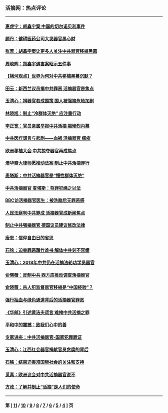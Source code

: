 ### 活摘网：热点评论
---
#### [惠虎宇：胡鑫宇案 中国的切尔诺贝利事件](../../pages/nf5879/n13942916.md?04160430) 
#### [颜丹：健耕医药公司大发器官黑心财](../../pages/nf5879/n13940134.md?04160430) 
#### [张菁：胡鑫宇案让更多人关注中共器官移植黑幕](../../pages/nf5879/n13929073.md?04160430) 
#### [周晓辉：胡鑫宇遇害案昭示五件事](../../pages/nf5879/n13921870.md?04160430) 
#### [【横河观点】世界为何对中共移植黑幕沉默？](../../pages/nf5879/n13244249.md?04160430) 
#### [田云：新西兰议员揭中共罪恶 活摘器官是焦点](../../pages/nf5879/n13070629.md?04160430) 
#### [玉清心：捐器官若成国策 国人被强摘危险加剧](../../pages/nf5879/n12802713.md?04160430) 
#### [林晓旭：制止“冷群体灭绝” 应注重行动](../../pages/nf5879/n12779736.md?04160430) 
#### [李正宽：官员亲属举报中共活摘 揭惨烈内幕](../../pages/nf5879/n12684490.md?04160430) 
#### [中共医疗谎言与悲剧——血祸 活摘器官 瘟疫](../../pages/nf5879/n12372103.md?04160430) 
#### [欧洲移植大会 中共掠夺器官再成焦点](../../pages/nf5879/n11538883.md?04160430) 
#### [澳华裔大律师愿推动法案 制止中共活摘罪行](../../pages/nf5879/n11377039.md?04160430) 
#### [麦塔斯：中共活摘器官是“慢性群体灭绝”](../../pages/nf5879/n11350529.md?04160430) 
#### [中共活摘器官 麦塔斯：将罪犯绳之以法](../../pages/nf5879/n11347973.md?04160430) 
#### [BBC访活摘器官医生：被洗脑后无罪恶感](../../pages/nf5879/n11335935.md?04160430) 
#### [人民法庭判中共罪成 活摘器官成新闻焦点](../../pages/nf5879/n11331578.md?04160430) 
#### [制止中共强摘器官 德国议员建议修改法律](../../pages/nf5879/n11249451.md?04160430) 
#### [唐恩：信仰自由日的省思](../../pages/nf5879/n11003525.md?04160430) 
#### [石铭：迫害罪恶罄竹难书  解体中共刻不容缓](../../pages/nf5879/n10942855.md?04160430) 
#### [玉清心：2018年中共仍在活摘法轮功学员器官](../../pages/nf5879/n10914646.md?04160430) 
#### [俞晓薇：反制中共 西方应推动调查活摘器官](../../pages/nf5879/n10794671.md?04160430) 
#### [俞晓薇：杀人犯监督器官移植是“中国经验”？](../../pages/nf5879/n10466427.md?04160430) 
#### [强行抽血与绿色通道背后的活摘器官罪恶](../../pages/nf5879/n10004708.md?04160430) 
#### [《华邮》引述黄洁夫谎言 难掩中共活摘之罪](../../pages/nf5879/n9642309.md?04160430) 
#### [平和中的震撼：致我们心中的善](../../pages/nf5879/n9021123.md?04160430) 
#### [专家讲座：中共活摘器官-国家犯罪罪证](../../pages/nf5879/n8828153.md?04160430) 
#### [玉清心：江西红会器官捐献官员贪腐的背后](../../pages/nf5879/n8522122.md?04160430) 
#### [石铭：结束迫害须国际社会的关注和支持](../../pages/nf5879/n8443497.md?04160430) 
#### [觅真：欧洲议会对中共活摘器官说不](../../pages/nf5879/n8337486.md?04160430) 
#### [方政：了解并制止“活摘”是人们的使命](../../pages/nf5879/n8329214.md?04160430) 

---
#### 第 [ [11](./11.md?04160430) / [10](./10.md?04160430) / [9](./9.md?04160430) / [8](./8.md?04160430) / [7](./7.md?04160430) / [6](./6.md?04160430) / [5](./5.md?04160430) / [4](./4.md?04160430) ] 页
